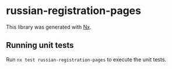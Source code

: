 # russian-registration-pages

This library was generated with [Nx](https://nx.dev).

## Running unit tests

Run `nx test russian-registration-pages` to execute the unit tests.
